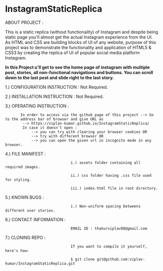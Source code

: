 # InstagramStaticReplica
ABOUT PROJECT : 

This is a static replica (without functionality) of Instagram and despite being static page you'll almost get the actual Instagram experience from the UI.
As HTML and CSS are building blocks of UI of any website, purpose of this project was to demonstrate the functionality and application of HTML5 & CSS3 by creating 
the replica of UI of popular social media platform Instagram.

**In this Project u'll get to see the home page of instagram with multiple post, stories, all non-functional navigations and buttons. You can scroll down to the last                 post and slide right to the last story.**

1.) CONFIGURATION INSTRUCTION :   Not Required.

2.) INSTALLATION INSTRUCTION  :   Not Required.

3.) OPERATING INSTRUCTION     :   

           In order to access via the github page of this project --> Go to the address bar of browser and give URL as   
            --> https://viplav-kumar.github.io/InstagramStaticReplica/
            In case it doesn't open :
                --> you can try with clearing your browser cookies OR
                --> try with different browser OR
                --> you can open the given url in incognito mode in any browser.
                                      
4.) FILE MANIFEST             :   
                                  
                                  i.) assets folder containing all required images.

                                  ii.) css folder having .css file used for styling.
                                  
                                  iii.) index.html file in root directory.
                                  
5.) KNOWN BUGS                :   

                                  i.) Non-uniform spacing betweens different user stories.

6.) CONTACT INFORMATION       :   

                                  EMAIL ID : thakurviplav88@gmail.com
                                  
7.) CLONING REPO              :   
     
                                  If you want to compile it yourself, here's how:

                                  $ git clone git@github.com:viplav-kumar/InstagramStaticReplica.git
